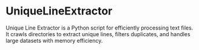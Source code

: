 # UniqueLineExtractor
Unique Line Extractor is a Python script for efficiently processing text files. It crawls directories to extract unique lines, filters duplicates, and handles large datasets with memory efficiency.
